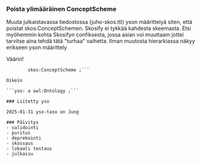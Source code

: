 ### Poista ylimääräinen ConceptScheme

Muuta julkaistavassa tiedostossa (juho-skos.ttl) yson määrittelyä siten, että poistat skos:ConceptSchemen. Skosify ei tykkää kahdesta skeemasta. Etsi myöhemmin kohta Skosifyn confiksesta, jossa asian voi muuttaam jottei tarvitse aina tehdä tätä "turhaa" vaihetta. Ilman muutosta hierarkiassa näkyy erikseen yson määrittely

Väärin!
```yso: a owl:Ontology,
        skos:ConceptScheme ;```

Oikein

```yso: a owl:Ontology ;```

### Liitetty yso

2025-01-31 yso-taso on Jung

### Päivitys
- validointi
- puritus
- deprekointi
- skossaus
- lokaali testaus
- julkaisu

